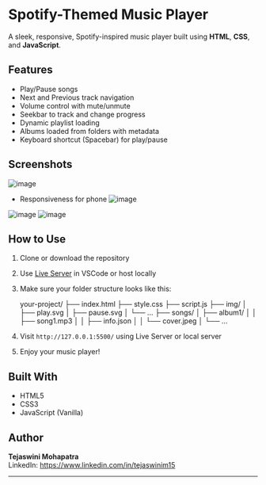 # Spotify-Themed Music Player

A sleek, responsive, Spotify-inspired music player built using **HTML**, **CSS**, and **JavaScript**.

## Features

- Play/Pause songs
- Next and Previous track navigation
- Volume control with mute/unmute
- Seekbar to track and change progress
- Dynamic playlist loading
- Albums loaded from folders with metadata
- Keyboard shortcut (Spacebar) for play/pause

## Screenshots
![image](https://github.com/user-attachments/assets/588db503-586c-4a67-9c08-125b7320a00e)

- Responsiveness for phone 
![image](https://github.com/user-attachments/assets/97ec88c5-184b-40a6-9c9e-bc7b2e5d12ed)


![image](https://github.com/user-attachments/assets/f65a6c03-61a5-4954-b19a-1f796ae5b703)
![image](https://github.com/user-attachments/assets/7daa77fb-eedf-419e-ace4-cdabc0235bc0)



## How to Use

1. Clone or download the repository
2. Use [Live Server](https://marketplace.visualstudio.com/items?itemName=ritwickdey.LiveServer) in VSCode or host locally
3. Make sure your folder structure looks like this:

   your-project/
├── index.html
├── style.css
├── script.js
├── img/
│ ├── play.svg
│ ├── pause.svg
│ └── ...
├── songs/
│ ├── album1/
│ │ ├── song1.mp3
│ │ ├── info.json
│ │ └── cover.jpeg
│ └── ...


4. Visit `http://127.0.0.1:5500/` using Live Server or local server
5. Enjoy your music player!

## Built With

- HTML5
- CSS3
- JavaScript (Vanilla)

## Author

**Tejaswini Mohapatra**  
LinkedIn:  https://www.linkedin.com/in/tejaswinim15 

---


